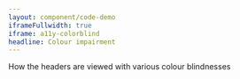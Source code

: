 ```yaml
---
layout: component/code-demo
iframeFullwidth: true
iframe: a11y-colorblind
headline: Colour impairment
---
```



How the headers are viewed with various colour blindnesses
